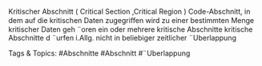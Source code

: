 Kritischer Abschnitt ( Critical Section ,Critical Region )
Code-Abschnitt, in dem auf die kritischen Daten zugegriﬀen wird
zu einer bestimmten Menge kritischer Daten geh ¨oren ein oder mehrere
kritische Abschnitte
kritische Abschnitte d ¨urfen i.Allg. nicht in beliebiger zeitlicher ¨Uberlappung

   Tags & Topics:
   #Abschnitte
   #Abschnitt
   #¨Uberlappung